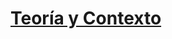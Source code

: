 # [Teoría y Contexto](https://www.notion.so/german-salina/FastAPI-742d73674a5f4daea8f187dc8321d837)
